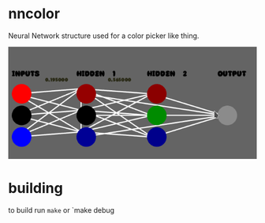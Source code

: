 # nncolor
Neural Network structure used for a color picker like thing. 

![example screenshot](https://github.com/ColleagueRiley/NNcolor/blob/main/screenshot.png?raw=true)

# building
to build run `make` or `make debug